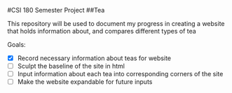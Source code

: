 #CSI 180 Semester Project
##Tea

This repository will be used to document my progress in creating a website that holds information about, and compares different types of tea

Goals:
- [x] Record necessary information about teas for website
- [ ] Sculpt the baseline of the site in html
- [ ] Input information about each tea into corresponding corners of the site
- [ ] Make the website expandable for future inputs 
